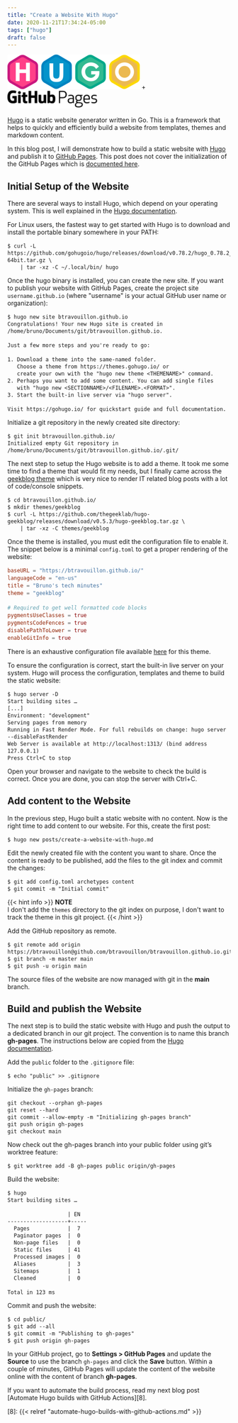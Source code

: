 ```yaml
---
title: "Create a Website With Hugo"
date: 2020-11-21T17:34:24-05:00
tags: ["hugo"]
draft: false
---
```


![Hugo Logo](/img/hugo-logo.png) + ![GitHub Pages Logo](/img/gh-pages.png)

[Hugo][1] is a static website generator written in Go. This is a framework that
helps to quickly and efficiently build a website from templates, themes and
markdown content.

In this blog post, I will demonstrate how to build a static website with
[Hugo][1] and publish it to [GitHub Pages][2]. This post does not cover the
initialization of the GitHub Pages which is [documented here][3].

Initial Setup of the Website
----------------------------

There are several ways to install Hugo, which depend on your operating system.
This is well explained in the [Hugo documentation][4].

For Linux users, the fastest way to get started with Hugo is to download and
install the portable binary somewhere in your PATH:

```console
$ curl -L https://github.com/gohugoio/hugo/releases/download/v0.78.2/hugo_0.78.2_Linux-64bit.tar.gz \
    | tar -xz -C ~/.local/bin/ hugo
```

Once the hugo binary is installed, you can create the new site. If you want to
publish your website with GitHub Pages, create the project site
`username.github.io` (where "username" is your actual GitHub user name or
organization):

```console
$ hugo new site btravouillon.github.io
Congratulations! Your new Hugo site is created in /home/bruno/Documents/git/btravouillon.github.io.

Just a few more steps and you're ready to go:

1. Download a theme into the same-named folder.
   Choose a theme from https://themes.gohugo.io/ or
   create your own with the "hugo new theme <THEMENAME>" command.
2. Perhaps you want to add some content. You can add single files
   with "hugo new <SECTIONNAME>/<FILENAME>.<FORMAT>".
3. Start the built-in live server via "hugo server".

Visit https://gohugo.io/ for quickstart guide and full documentation.
```

Initialize a git repository in the newly created site directory:

```console
$ git init btravouillon.github.io/
Initialized empty Git repository in /home/bruno/Documents/git/btravouillon.github.io/.git/
```

The next step to setup the Hugo website is to add a theme. It took me some time
to find a theme that would fit my needs, but I finally came across the
[geekblog theme][5] which is very nice to render IT related blog posts with a
lot of code/console snippets.

```console
$ cd btravouillon.github.io/
$ mkdir themes/geekblog
$ curl -L https://github.com/thegeeklab/hugo-geekblog/releases/download/v0.5.3/hugo-geekblog.tar.gz \
    | tar -xz -C themes/geekblog
```

Once the theme is installed, you must edit the configuration file to enable it.
The snippet below is a minimal `config.toml` to get a proper rendering of the
website:

```toml
baseURL = "https://btravouillon.github.io/"
languageCode = "en-us"
title = "Bruno's tech minutes"
theme = "geekblog"

# Required to get well formatted code blocks
pygmentsUseClasses = true
pygmentsCodeFences = true
disablePathToLower = true
enableGitInfo = true
```

There is an exhaustive configuration file available [here][6] for this theme.

To ensure the configuration is correct, start the built-in live server on your
system. Hugo will process the configuration, templates and theme to build the
static website:

```console
$ hugo server -D
Start building sites …
[...]
Environment: "development"
Serving pages from memory
Running in Fast Render Mode. For full rebuilds on change: hugo server --disableFastRender
Web Server is available at http://localhost:1313/ (bind address 127.0.0.1)
Press Ctrl+C to stop
```

Open your browser and navigate to the website to check the build is correct.
Once you are done, you can stop the server with Ctrl+C.

Add content to the Website
--------------------------

In the previous step, Hugo built a static website with no content. Now is the
right time to add content to our website. For this, create the first post:

```console
$ hugo new posts/create-a-website-with-hugo.md
```

Edit the newly created file with the content you want to share. Once the
content is ready to be published, add the files to the git index and commit the
changes:

```console
$ git add config.toml archetypes content
$ git commit -m "Initial commit"
```

{{< hint info >}}
**NOTE**\
I don't add the `themes` directory to the git index on purpose, I don't want to track the theme in this git project.
{{< /hint >}}

Add the GitHub repository as remote.

```console
$ git remote add origin https://btravouillon@github.com/btravouillon/btravouillon.github.io.git
$ git branch -m master main
$ git push -u origin main
```

The source files of the website are now managed with git in the **main** branch.

Build and publish the Website
-----------------------------

The next step is to build the static website with Hugo and push the output to a
dedicated branch in our git project. The convention is to name this branch
**gh-pages**. The instructions below are copied from the [Hugo documentation][7].

Add the `public` folder to the `.gitignore` file:

```console
$ echo "public" >> .gitignore
```

Initialize the `gh-pages` branch:

```console
git checkout --orphan gh-pages
git reset --hard
git commit --allow-empty -m "Initializing gh-pages branch"
git push origin gh-pages
git checkout main
```

Now check out the gh-pages branch into your public folder using git’s worktree feature:

```console
$ git worktree add -B gh-pages public origin/gh-pages
```

Build the website:

```console
$ hugo
Start building sites …

                   | EN
-------------------+-----
  Pages            |  7
  Paginator pages  |  0
  Non-page files   |  0
  Static files     | 41
  Processed images |  0
  Aliases          |  3
  Sitemaps         |  1
  Cleaned          |  0

Total in 123 ms
```

Commit and push the website:

```console
$ cd public/
$ git add --all
$ git commit -m "Publishing to gh-pages"
$ git push origin gh-pages
```

In your GitHub project, go to **Settings > GitHub Pages** and update the
**Source** to use the branch `gh-pages` and click the **Save** button. Within a
couple of minutes, GitHub Pages will update the content of the website online
with the content of branch **gh-pages**.

If you want to automate the build process, read my next blog post [Automate
Hugo builds with GitHub Actions][8].

[1]: https://gohugo.io/
[2]: https://pages.github.com
[3]: https://docs.github.com/en/free-pro-team@latest/github/working-with-github-pages/getting-started-with-github-pages
[4]: https://gohugo.io/getting-started/installing/
[5]: https://themes.gohugo.io/hugo-geekblog/
[6]: https://hugo-geekblog.geekdocs.de/posts/getting-started/#configuration
[7]: https://gohugo.io/hosting-and-deployment/hosting-on-github/#preparations-for-gh-pages-branch
[8]: {{< relref "automate-hugo-builds-with-github-actions.md" >}}

